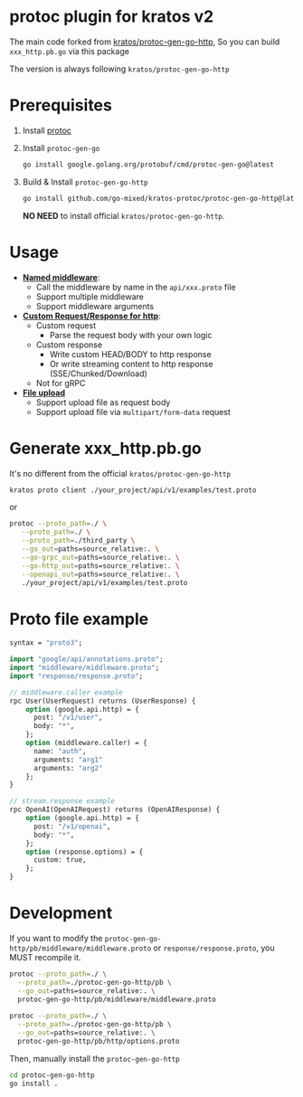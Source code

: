# protoc plugin for kratos v2

The main code forked from [kratos/protoc-gen-go-http](https://github.com/go-kratos/kratos/tree/main/cmd/protoc-gen-go-http), 
So you can build `xxx_http.pb.go` via this package

The version is always following `kratos/protoc-gen-go-http`


# Prerequisites 

1. Install [protoc](https://github.com/protocolbuffers/protobuf#protocol-compiler-installation)
2. Install `protoc-gen-go`
    ```bash
    go install google.golang.org/protobuf/cmd/protoc-gen-go@latest
    ```
3. Build & Install `protoc-gen-go-http`
   ```bash
   go install github.com/go-mixed/kratos-protoc/protoc-gen-go-http@latest
   ```

   **NO NEED** to install official `kratos/protoc-gen-go-http`.

#  Usage

- [**Named middleware**](docs/named_middleware.md): 
  - Call the middleware by name in the `api/xxx.proto` file
  - Support multiple middleware
  - Support middleware arguments
- [**Custom Request/Response for http**](docs/custom.md): 
  - Custom request
    - Parse the request body with your own logic
  - Custom response
    - Write custom HEAD/BODY to http response 
    - Or write streaming content to http response (SSE/Chunked/Download)
  - Not for gRPC
- [**File upload**](docs/upload.md)
  - Support upload file as request body
  - Support upload file via `multipart/form-data` request


# Generate xxx_http.pb.go

It's no different from the official `kratos/protoc-gen-go-http`

```bash
kratos proto client ./your_project/api/v1/examples/test.proto
```

or

```bash
protoc --proto_path=./ \
   --proto_path=./ \
   --proto_path=./third_party \
   --go_out=paths=source_relative:. \
   --go-grpc_out=paths=source_relative:. \
   --go-http_out=paths=source_relative:. \
   --openapi_out=paths=source_relative:. \
   ./your_project/api/v1/examples/test.proto
 ```

# Proto file example
```proto
syntax = "proto3";

import "google/api/annotations.proto";
import "middleware/middleware.proto";
import "response/response.proto";

// middleware.caller example
rpc User(UserRequest) returns (UserResponse) {
    option (google.api.http) = {
      post: "/v1/user",
      body: "*",
    };
    option (middleware.caller) = {
      name: "auth",
      arguments: "arg1"
      arguments: "arg2"
    };
}

// stream.response example
rpc OpenAI(OpenAIRequest) returns (OpenAIResponse) {
    option (google.api.http) = {
      post: "/v1/openai",
      body: "*",
    };
    option (response.options) = {
      custom: true,
    };
}
```

# Development

If you want to modify the `protoc-gen-go-http/pb/middleware/middleware.proto` or `response/response.proto`, 
you MUST recompile it. 

```bash
protoc --proto_path=./ \
  --proto_path=./protoc-gen-go-http/pb \
  --go_out=paths=source_relative:. \
  protoc-gen-go-http/pb/middleware/middleware.proto
  
protoc --proto_path=./ \
  --proto_path=./protoc-gen-go-http/pb \
  --go_out=paths=source_relative:. \
  protoc-gen-go-http/pb/http/options.proto
```

Then, manually install the `protoc-gen-go-http`

```bash
cd protoc-gen-go-http 
go install .
```